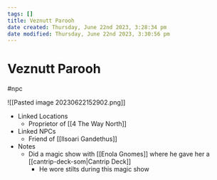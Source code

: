 ```yaml
---
tags: []
title: Veznutt Parooh
date created: Thursday, June 22nd 2023, 3:28:34 pm
date modified: Thursday, June 22nd 2023, 3:30:56 pm
---
```


# Veznutt Parooh

#npc

![[Pasted image 20230622152902.png]]

- Linked Locations
	- Proprietor of [[4 The Way North]]
- Linked NPCs
	- Friend of [[Ilsoari Gandethus]]
- Notes
	- Did a magic show with [[Enola Gnomes]] where he gave her a [[cantrip-deck-som|Cantrip Deck]]
		- He wore stilts during this magic show
